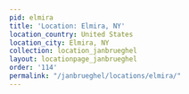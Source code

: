 ```yaml
---
pid: elmira
title: 'Location: Elmira, NY'
location_country: United States
location_city: Elmira, NY
collection: location_janbrueghel
layout: locationpage_janbrueghel
order: '114'
permalink: "/janbrueghel/locations/elmira/"
---
```

